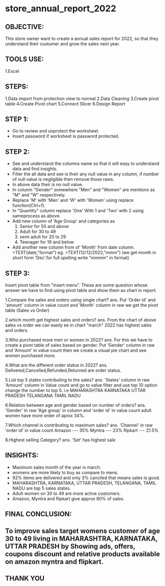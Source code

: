 # store_annual_report_2022
OBJECTIVE:
----------
This store owner want to create a annual sales report for 2022, so that they understand their custumer and grow the sales next year.

TOOLS USE:
----------
1.Excel 

STEPS:
------
1.Data import from protection view to normal
2.Data Cleaning
3.Create pivot table
4.Create Pivot chart
5.Connect Slicer
6.Design Report

STEP 1:
-------
* Go to review and unprotect the worksheet.
* Insert password if worksheet is password protected.

STEP 2:
-------
* See and understand the columns name so that it will easy to understand data and find insights.
* Filter the all data and see is their any null value in any column, if number of null value is negligible then remove those raws. 
* In above data their is no null value.
* In column "Gender" somewhere "Men" and "Women" are mentions as "M" and "W" respectively.
* Replace 'M' with 'Men' and 'W' with 'Women' using replace function(Ctrl+f).
* In "Quantity" column replace 'One' With 1 and 'Two' with 2 using sameprocess as above.
* Add new column of 'Age Group' and categories as
   1. Senior for 50 and above
   2. Adult for 30 to 49
   3. semi adult for 20 to 29
   4. Teenager for 19 and below
* Add another new column from of 'Month' from date column.
    =TEXT(date,"format")
    eg. =TEXT(12/12/2022,"mmm")  (we get month in short form 'Dec'.for full spelling write "mmmm" in format)
     
STEP 3:
-------
Insert pivot table from "insert menu".
These are some question whose answer we have to find using pivot table and show them as chart in report.

1.Compare the sales and orders using single chart?
ans. Put 'Order id' and 'amount' column in value count and 'Month' column in raw we get the pivot table (Sales vs Order)

2.which month get highest sales and orders?
ans. From the chart of above sales vs order we can easily ee in chart "march" 2022 has highest sales and orders.

3.Who purchased more men or women in 2022?
ans. For this we have to create a pivot table of sales based on gender.
     Put 'Gender' column in raw and 'Amount' in value count then we create a visual pie chart and see women purchased more.

4.What are the different order status in 2022?
ans. Delivered,Cancelled,Refunded,Returned are order status.

5.List top 5 states contributing to the sales?
ans. 'States' column in raw 
    'Amount' column in Value count
    and go to value filter and use top 10 option change the number to top 5.
    i.e MAHARASHTRA
        KARNATAKA
        UTTAR PRADESH
        TELANGANA
        TAMIL NADU
        
6.Relation between age and gender based on number of orders?
ans. 'Gender' in raw
    'Age group' in column
    and 'order id' in value count
    adult women have more order of aprox 34%.

7.Which channel is contributing to maximum sales?
ans. 'Channel' in raw 
     'order id' in value count
     Amazon --- 35%
     Myntra --- 23%
     flipkart --- 21.5%

8.Highest selling Category?
ans. 'Set' has highest sale

INSIGHTS:
----------
* Maximum sales month of the year is march.
* womens are more likely to buy as compare to mens.
* 92% items are delivered and only 3% canclled that means sales is good.
* MAHARASHTRA, KARNATAKA, UTTAR PRADESH, TELANGANA, TAMIL NADU are top 5 sales states.
* Adult women on 30 to 49 are more active customers.
* Amazon, Myntra and flipkart give approx 80% of sales.

FINAL CONCLUSION:
-----------------
To improve sales target womens customer of age 30 to 49 living in MAHARASHTRA, KARNATAKA, UTTAR PRADESH by Showing ads, offers, coupons discount and relative products available on amazon myntra and flipkart.
-----------------------------------------------------------------------------------------------------------------------------------------------------
THANK YOU
-----------


  
